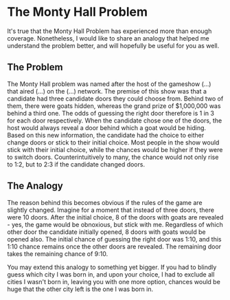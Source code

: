 # The Monty Hall Problem

It's true that the Monty Hall Problem has experienced more than enough coverage. Nonetheless, I would like to share an analogy that helped me understand the problem better, and will hopefully be useful for you as well.

## The Problem

The Monty Hall problem was named after the host of the gameshow (...) that aired (...) on the (...) network. The premise of this show was that a candidate had three candidate doors they could choose from. Behind two of them, there were goats hidden, whereas the grand prize of $1,000,000 was behind a third one. The odds of guessing the right door therefore is 1 in 3 for each door respectively. When the candidate chose one of the doors, the host would always reveal a door behind which a goat would be hiding. Based on this new information, the candidate had the choice to either change doors or stick to their initial choice. Most people in the show would stick with their initial choice, while the chances would be higher if they were to switch doors. Counterintuitively to many, the chance would not only rise to 1:2, but to 2:3 if the candidate changed doors.

## The Analogy

The reason behind this becomes obvious if the rules of the game are slightly changed. Imagine for a moment that instead of three doors, there were 10 doors. After the initial choice, 8 of the doors with goats are revealed - yes, the game would be obnoxious, but stick with me. Regardless of which other door the candidate initially opened, 8 doors with goats would be opened also. The initial chance of guessing the right door was 1:10, and this 1:10 chance remains once the other doors are revealed. The remaining door takes the remaining chance of 9:10.

You may extend this analogy to something yet bigger. If you had to blindly guess which city I was born in, and upon your choice, I had to exclude all cities I wasn't born in, leaving you with one more option, chances would be huge that the other city left is the one I was born in.
